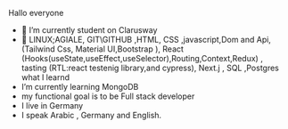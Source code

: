 Hallo everyone

- 🔭 I’m currently student on Clarusway
- 🌱 LINUX;AGIALE, GIT\GITHUB ,HTML, CSS ,javascript,Dom and Api,(Tailwind Css, Material UI,Bootstrap  ), React (Hooks(useState,useEffect,useSelector),Routing,Context,Redux) , tasting (RTL:react testenig library,and cypress), Next.j , SQL ,Postgres what I learnd
- I’m currently learning MongoDB
- my functional goal is to be Full stack developer
- I live in Germany
- I speak Arabic , Germany and English.
  
